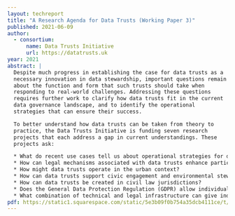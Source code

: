 ```yaml
---
layout: techreport
title: "A Research Agenda for Data Trusts (Working Paper 3)"
published: 2021-06-09
author:
  - consortium:
      name: Data Trusts Initiative
      url: https://datatrusts.uk
year: 2021
abstract: |
  Despite much progress in establishing the case for data trusts as a
  necessary innovation in data stewardship, important questions remain
  about the function and form that such trusts should take when
  responding to real-world challenges. Addressing these questions
  requires further work to clarify how data trusts fit in the current
  data governance landscape, and to identify the operational
  strategies that can ensure their success.

  To better understand how data trusts can be taken from theory to
  practice, the Data Trusts Initiative is funding seven research
  projects that each address a gap in current understandings. These
  projects ask:

  * What do recent use cases tell us about operational strategies for data trusts?
  * How can legal mechanisms associated with data trusts enhance participation in healthcare research?
  * How might data trusts operate in the urban context?
  * How can data trusts support civic engagement and environmental stewardship in local communities?
  * How can data trusts be created in civil law jurisdictions?
  * Does the General Data Protection Regulation (GDPR) allow individuals to mandate their data rights to a trust (or other data intermediary)?
  * What combination of technical and legal infrastructure can give individuals more control over data about them?
pdf: https://static1.squarespace.com/static/5e3b09f0b754a35dcb4111ce/t/60eeb409aa539923b58c4a4f/1626256394651/WP+3+-+DTI+-+research+agenda+-+June21.pdf
---
```

